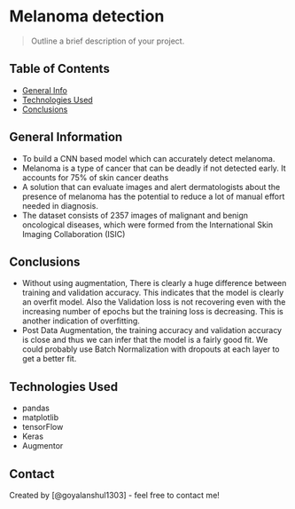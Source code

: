 # Melanoma detection
> Outline a brief description of your project.


## Table of Contents
* [General Info](#general-information)
* [Technologies Used](#technologies-used)
* [Conclusions](#conclusions)

<!-- You can include any other section that is pertinent to your problem -->

## General Information
- To build a CNN based model which can accurately detect melanoma.
- Melanoma is a type of cancer that can be deadly if not detected early. It accounts for 75% of skin cancer deaths
- A solution that can evaluate images and alert dermatologists about the presence of melanoma has the potential to reduce a lot of manual effort needed in diagnosis.
- The dataset consists of 2357 images of malignant and benign oncological diseases, which were formed from the International Skin Imaging Collaboration (ISIC)

<!-- You don't have to answer all the questions - just the ones relevant to your project. -->

## Conclusions
- Without using augmentation, There is clearly a huge difference between training and validation accuracy. This indicates that the model is clearly an overfit model. Also the Validation loss is not recovering even with the increasing number of epochs but the training loss is decreasing. This is another indication of overfitting.
- Post Data Augmentation, the training accuracy and validation accuracy is close and thus we can infer that the model is a fairly good fit. We could probably use Batch Normalization with dropouts at each layer to get a better fit.

<!-- You don't have to answer all the questions - just the ones relevant to your project. -->


## Technologies Used
- pandas
- matplotlib
- tensorFlow
- Keras
- Augmentor

<!-- As the libraries versions keep on changing, it is recommended to mention the version of library used in this project -->


## Contact
Created by [@goyalanshul1303] - feel free to contact me!


<!-- Optional -->
<!-- ## License -->
<!-- This project is open source and available under the [... License](). -->

<!-- You don't have to include all sections - just the one's relevant to your project -->